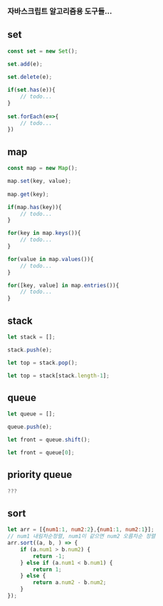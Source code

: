 ### 자바스크립트 알고리즘용 도구들...

## set
```javascript
const set = new Set();  

set.add(e);  
  
set.delete(e);  

if(set.has(e)){  
    // todo...  
}  
  
set.forEach(e=>{  
    // todo...  
})  
```  
  
## map
```javascript
const map = new Map();

map.set(key, value);
  
map.get(key);

if(map.has(key)){
    // todo...
}

for(key in map.keys()){
    // todo...
}

for(value in map.values()){
    // todo...
}

for([key, value] in map.entries()){
    // todo...
}
```
  
## stack
```javascript
let stack = [];

stack.push(e);

let top = stack.pop();

let top = stack[stack.length-1];
```

## queue
```javascript
let queue = [];

queue.push(e);

let front = queue.shift();

let front = queue[0];
```

## priority queue
```javascript
???
```

## sort
```javascript
let arr = [{num1:1, num2:2},{num1:1, num2:1}];
// num1 내림차순정렬, num1이 같으면 num2 오름차순 정렬
arr.sort((a, b, ) => {
    if (a.num1 > b.num2) {
        return -1;
    } else if (a.num1 < b.num1) {
        return 1;
    } else {
        return a.num2 - b.num2;
    }
});
```
